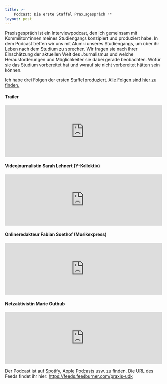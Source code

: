 ```yaml
---
title: >-
    Podcast: Die erste Staffel Praxisgespräch ᵈᵉ
layout: post
---
```

Praxisgespräch ist ein Interviewpodcast, den ich gemeinsam mit Kommiliton*innen meines Studiengangs konzipiert und produziert habe. In dem Podcast treffen wir uns mit Alumni unseres Studiengangs, um über ihr Leben nach dem Studium zu sprechen. Wir fragen sie nach ihrer Einschätzung der aktuellen Welt des Journalismus und welche Herausforderungen und Möglichkeiten sie dabei gerade beobachten. Wofür sie das Studium vorbereitet hat und worauf sie nicht vorbereitet hätten sein können.

Ich habe drei Folgen der ersten Staffel produziert. [Alle Folgen sind hier zu finden.](https://praxis-udk.de/tag/audio/)

#### Trailer

<iframe src="https://anchor.fm/praxisgespraech/embed/episodes/Praxisgesprch-Intro-ei3549" height="166px" width="100%" frameborder="0" scrolling="no"></iframe>

#### Videojournalistin Sarah Lehnert (Y-Kollektiv)

<iframe src="https://anchor.fm/praxisgespraech/embed/episodes/Praxisgesprch-mit-Sarah-Lehnert--von-Serafin-Dinges-ei354h/a-a2ue9qu" height="166px" width="100%" frameborder="0" scrolling="no"></iframe>

#### Onlineredakteur Fabian Soethof (Musikexpress)

<iframe src="https://anchor.fm/praxisgespraech/embed/episodes/Praxisgesprch-mit-Fabian-Soethof--von-Serafin-Dinges-ei4lt2" height="166px" width="100%" frameborder="0" scrolling="no"></iframe>

#### Netzaktivistin Marie Gutbub

<iframe src="https://anchor.fm/praxisgespraech/embed/episodes/Praxisgesprch-mit-Marie-Gutbub--von-Serafin-Dinges-ej4eq9" height="166px" width="100%" frameborder="0" scrolling="no"></iframe>

Der Podcast ist auf [Spotify](https://open.spotify.com/show/3L92fBTf5P2JVFX1pwcyZg), [Apple Podcasts](https://podcasts.apple.com/de/podcast/praxisgespr%C3%A4ch/id1519502780) usw. zu finden. Die URL des Feeds findet ihr hier: https://feeds.feedburner.com/praxis-udk
